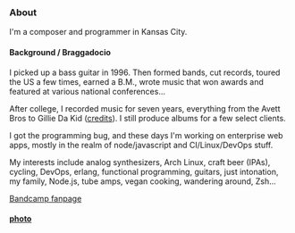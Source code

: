 ### About

I'm a composer and programmer in Kansas City.

#### Background / Braggadocio

I picked up a bass guitar in 1996. Then formed bands, cut records, toured the 
US a few times, earned a B.M., wrote music that won awards and featured at 
various national conferences...

After college, I recorded music for seven years, everything from the Avett Bros 
to Gillie Da Kid ([credits](/credits)). I still produce albums for a few select
clients.

I got the programming bug, and these days I'm working on enterprise web apps, 
mostly in the realm of node/javascript and CI/Linux/DevOps stuff.

My interests include analog synthesizers, Arch Linux, craft beer 
(IPAs), cycling, DevOps, erlang, functional programming, guitars, 
just intonation, my family, Node.js, tube amps, vegan cooking, wandering around, 
Zsh...

[Bandcamp fanpage](https://bandcamp.com/josephpost)

#### [photo](/assets/images/joefresco.jpg)

